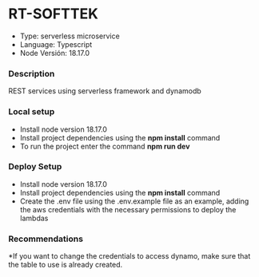 # RT-SOFTTEK

* Type: serverless microservice
* Language: Typescript
* Node Versión: 18.17.0

### Description
REST services using serverless framework and dynamodb

### Local setup
* Install node version 18.17.0
* Install project dependencies using the **npm install** command
* To run the project enter the command **npm run dev**

### Deploy Setup
* Install node version 18.17.0
* Install project dependencies using the **npm install** command
* Create the .env file using the .env.example file as an example, adding the aws credentials with the necessary permissions to deploy the lambdas

### Recommendations
*If you want to change the credentials to access dynamo, make sure that the table to use is already created.
